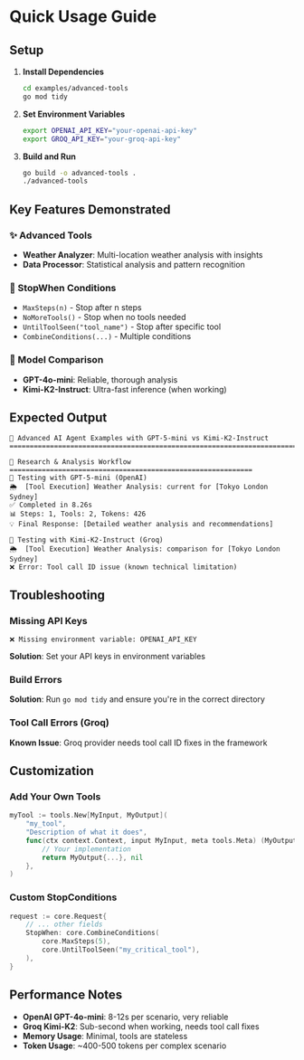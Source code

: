# Quick Usage Guide

## Setup

1. **Install Dependencies**
   ```bash
   cd examples/advanced-tools
   go mod tidy
   ```

2. **Set Environment Variables**
   ```bash
   export OPENAI_API_KEY="your-openai-api-key"
   export GROQ_API_KEY="your-groq-api-key"
   ```

3. **Build and Run**
   ```bash
   go build -o advanced-tools .
   ./advanced-tools
   ```

## Key Features Demonstrated

### ✨ Advanced Tools
- **Weather Analyzer**: Multi-location weather analysis with insights
- **Data Processor**: Statistical analysis and pattern recognition

### 🛑 StopWhen Conditions
- `MaxSteps(n)` - Stop after n steps
- `NoMoreTools()` - Stop when no tools needed
- `UntilToolSeen("tool_name")` - Stop after specific tool
- `CombineConditions(...)` - Multiple conditions

### 🚀 Model Comparison  
- **GPT-4o-mini**: Reliable, thorough analysis
- **Kimi-K2-Instruct**: Ultra-fast inference (when working)

## Expected Output

```
🚀 Advanced AI Agent Examples with GPT-5-mini vs Kimi-K2-Instruct
================================================================================

🎯 Research & Analysis Workflow
============================================================
🤖 Testing with GPT-5-mini (OpenAI)
🌦️  [Tool Execution] Weather Analysis: current for [Tokyo London Sydney]  
✅ Completed in 8.26s
📊 Steps: 1, Tools: 2, Tokens: 426
💡 Final Response: [Detailed weather analysis and recommendations]

🚀 Testing with Kimi-K2-Instruct (Groq)
🌦️  [Tool Execution] Weather Analysis: comparison for [Tokyo London Sydney]
❌ Error: Tool call ID issue (known technical limitation)
```

## Troubleshooting

### Missing API Keys
```
❌ Missing environment variable: OPENAI_API_KEY
```
**Solution**: Set your API keys in environment variables

### Build Errors
**Solution**: Run `go mod tidy` and ensure you're in the correct directory

### Tool Call Errors (Groq)
**Known Issue**: Groq provider needs tool call ID fixes in the framework

## Customization

### Add Your Own Tools
```go
myTool := tools.New[MyInput, MyOutput](
    "my_tool",
    "Description of what it does",
    func(ctx context.Context, input MyInput, meta tools.Meta) (MyOutput, error) {
        // Your implementation
        return MyOutput{...}, nil
    },
)
```

### Custom StopConditions
```go
request := core.Request{
    // ... other fields
    StopWhen: core.CombineConditions(
        core.MaxSteps(5),
        core.UntilToolSeen("my_critical_tool"),
    ),
}
```

## Performance Notes

- **OpenAI GPT-4o-mini**: 8-12s per scenario, very reliable
- **Groq Kimi-K2**: Sub-second when working, needs tool call fixes
- **Memory Usage**: Minimal, tools are stateless
- **Token Usage**: ~400-500 tokens per complex scenario